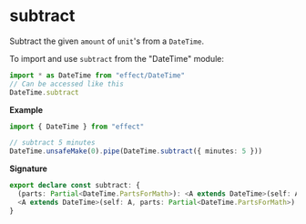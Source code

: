 # subtract

Subtract the given `amount` of `unit`'s from a `DateTime`.

To import and use `subtract` from the "DateTime" module:

```ts
import * as DateTime from "effect/DateTime"
// Can be accessed like this
DateTime.subtract
```

**Example**

```ts
import { DateTime } from "effect"

// subtract 5 minutes
DateTime.unsafeMake(0).pipe(DateTime.subtract({ minutes: 5 }))
```

**Signature**

```ts
export declare const subtract: {
  (parts: Partial<DateTime.PartsForMath>): <A extends DateTime>(self: A) => A
  <A extends DateTime>(self: A, parts: Partial<DateTime.PartsForMath>): A
}
```
